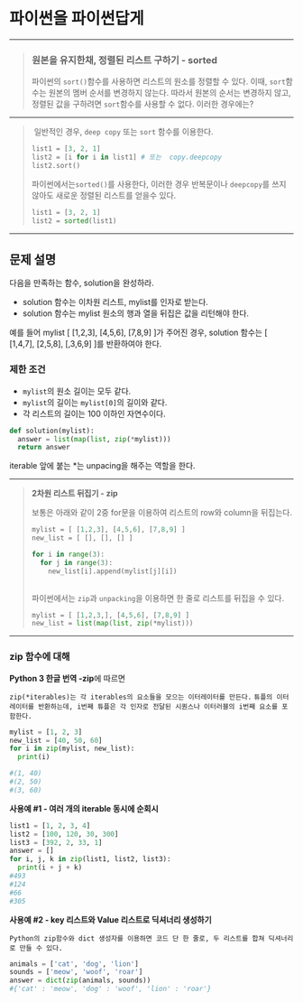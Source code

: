 # 파이썬을 파이썬답게

---

>### 원본을 유지한채, 정렬된 리스트 구하기 - sorted
>
>파이썬의 `sort()`함수를 사용하면 리스트의 원소를 정렬할 수 있다.
>이때, `sort`함수는 원본의 멤버 순서를 변경하지 않는다.
>따라서 원본의 순서는 변경하지 않고, 정렬된 값을 구하려면 `sort`함수를 사용할 수 없다.
>이러한 경우에는?

---

> ​	일반적인 경우, `deep copy` 또는 `sort` 함수를 이용한다.
>
> ```python
> list1 = [3, 2, 1]
> list2 = [i for i in list1] # 또는  copy.deepcopy
> list2.sort()
> ```
>
> 파이썬에서는`sorted()`를 사용한다, 이러한 경우 반복문이나 `deepcopy`를 쓰지 않아도 새로운 정렬된 리스트를 얻을수 있다.
>
> ```python
> list1 = [3, 2, 1]
> list2 = sorted(list1)
> ```

---

## 문제 설명

다음을 만족하는 함수, solution을 완성하라.

* solution 함수는 이차원 리스트, mylist를 인자로 받는다.
* solution 함수는 mylist 원소의 행과 열을 뒤집은 값을 리턴해야 한다.

예를 들어 mylist [ [1,2,3], [4,5,6], [7,8,9] ]가 주어진 경우, solution 함수는 [ [1,4,7], [2,5,8], [,3,6,9] ]를 반환하여야 한다.

### 제한 조건

* `mylist`의 원소 길이는 모두 같다.
* `mylist`의 길이는 `mylist[0]`의 길이와 같다.
* 각 리스트의 길이는 100 이하인 자연수이다.

```python
def solution(mylist):
  answer = list(map(list, zip(*mylist)))
  return answer
```

iterable 앞에 붙는 *는 unpacing을 해주는 역할을 한다.

---

> **2차원 리스트 뒤집기 - zip**
>
> 보통은 아래와 같이 2중 for문을 이용하여 리스트의 row와 column을 뒤집는다.
>
> ```python
> mylist = [ [1,2,3], [4,5,6], [7,8,9] ]
> new_list = [ [], [], [] ]
> 
> for i in range(3):
>   for j in range(3):
>     new_list[i].append(mylist[j][i])
>    
> ```
>
> 파이썬에서는 `zip`과 `unpacking`을 이용하면 한 줄로 리스트를 뒤집을 수 있다.
>
> ```python
> mylist = [ [1,2,3,], [4,5,6], [7,8,9] ]
> new_list = list(map(list, zip(*mylist)))
> ```

---

### zip 함수에 대해

**Python 3 한글 번역 -zip**에 따르면 

`zip(*iterables)는 각 iterables의 요소들을 모으는 이터레이터를 만든다.`
`튜플의 이터레이터를 반환하는데, i번째 튜플은 각 인자로 전달된 시퀀스나 이터러블의 i번째 요소를 포함한다.`

```python
mylist = [1, 2, 3]
new_list = [40, 50, 60]
for i in zip(mylist, new_list):
  print(i)

#(1, 40)
#(2, 50)
#(3, 60)
```

**사용예 #1 - 여러 개의 iterable 동시에 순회시**

```python
list1 = [1, 2, 3, 4]
list2 = [100, 120, 30, 300]
list3 = [392, 2, 33, 1]
answer = []
for i, j, k in zip(list1, list2, list3):
  print(i + j + k)
#493
#124
#66
#305
```

**사용예 #2 - key 리스트와 Value 리스트로 딕셔너리 생성하기**

`Python의 zip함수와 dict 생성자를 이용하면 코드 단 한 줄로, 두 리스트를 합쳐 딕셔너리로 만들 수 있다.`

```python
animals = ['cat', 'dog', 'lion']
sounds = ['meow', 'woof', 'roar']
answer = dict(zip(animals, sounds))
#{'cat' : 'meow', 'dog' : 'woof', 'lion' : 'roar'}
```

